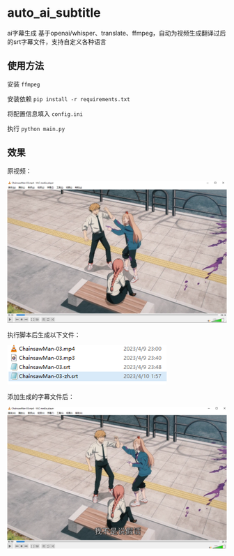 # auto_ai_subtitle

ai字幕生成 基于openai/whisper、translate、ffmpeg，自动为视频生成翻译过后的srt字幕文件，支持自定义各种语言

## 使用方法
安装 `ffmpeg`

安装依赖 `pip install -r requirements.txt`

将配置信息填入 `config.ini`

执行 `python main.py`

## 效果
原视频：

![img.png](img.png)

执行脚本后生成以下文件：

![img_2.png](img_2.png)

添加生成的字幕文件后：

![img_1.png](img_1.png)
